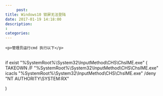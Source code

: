 ```yaml
---
	 post:
title: Windows10 锁屏无法登陆
date: 2017-01-19 14:18:00
description:
:
categories:
---
```

    <p>管理员运行cmd 执行以下</p>
<p><br />if exist "%SystemRoot%\System32\InputMethod\CHS\ChsIME.exe" (<br />TAKEOWN /F "%SystemRoot%\System32\InputMethod\CHS\ChsIME.exe"<br />icacls "%SystemRoot%\System32\InputMethod\CHS\ChsIME.exe" /deny "NT AUTHORITY\SYSTEM:RX"</p>
<p>)</p>
<p>&nbsp;</p>
    